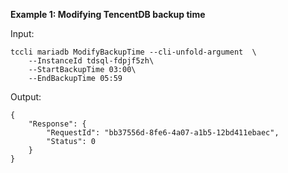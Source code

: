 **Example 1: Modifying TencentDB backup time**



Input: 

```
tccli mariadb ModifyBackupTime --cli-unfold-argument  \
    --InstanceId tdsql-fdpjf5zh\
    --StartBackupTime 03:00\
    --EndBackupTime 05:59
```

Output: 
```
{
    "Response": {
        "RequestId": "bb37556d-8fe6-4a07-a1b5-12bd411ebaec",
        "Status": 0
    }
}
```

